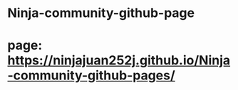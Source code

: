 # Ninja-community-github-page
# page: https://ninjajuan252j.github.io/Ninja-community-github-pages/
